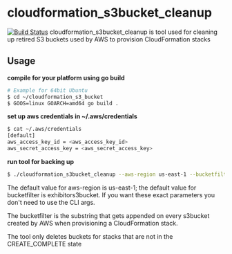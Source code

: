 # cloudformation_s3bucket_cleanup
[![Build Status](https://travis-ci.org/PermissionData/cloudformation_s3bucket_cleanup.svg?branch=master)](https://travis-ci.org/PermissionData/cloudformation_s3bucket_cleanup)
cloudformation_s3bucket_cleanup is tool used for cleaning up retired S3 buckets used by AWS to provision CloudFormation stacks


## Usage
**compile for your platform using go build**
```bash
# Example for 64bit Ubuntu
$ cd ~/cloudformation_s3_bucket
$ GOOS=linux GOARCH=amd64 go build .
```
**set up aws credentials in ~/.aws/credentials**
```bash
$ cat ~/.aws/credentials
[default]
aws_access_key_id = <aws_access_key_id>
aws_secret_access_key = <aws_secret_access_key>
```
**run tool for backing up**
```bash
$ ./cloudformation_s3bucket_cleanup --aws-region us-east-1 --bucketfilter exhibitors3bucket
```
The default value for aws-region is us-east-1; the default value for bucketfilter is exhibitors3bucket.  If you want these exact parameters you don't need to use the CLI args.

The bucketfilter is the substring that gets appended on every s3bucket created by AWS when provisioning a CloudFormation stack.

The tool only deletes buckets for stacks that are not in the CREATE_COMPLETE state
